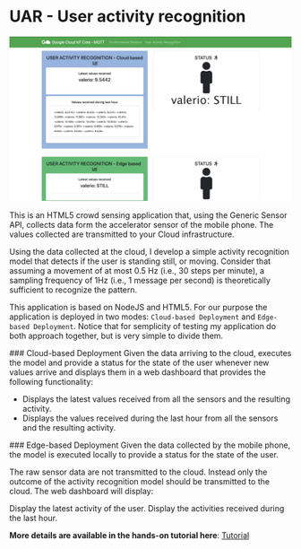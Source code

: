 # UAR - User activity recognition

![img](../img/uar.png)

This is an HTML5 crowd sensing application that, using the Generic Sensor API, collects data form the accelerator sensor of the mobile phone. The values collected are transmitted to your Cloud infrastructure.

Using the data collected at the cloud, I develop a simple activity recognition model that detects if the user is standing still, or moving. Consider that assuming a movement of at most 0.5 Hz (i.e., 30 steps per minute), a sampling frequency of 1Hz (i.e., 1 message per second) is theoretically sufficient to recognize the pattern. 

This application is based on NodeJS and HTML5. For our purpose the application is deployed in two modes: `Cloud-based Deployment` and `Edge-based Deployment`.
Notice that for semplicity of testing my application do both approach together, but is very simple to divide them.

### Cloud-based Deployment
Given the data arriving to the cloud, executes the model and provide a status for the state of the user whenever new values arrive and displays them in a web dashboard that provides the following functionality:

* Displays the latest values received from all the sensors and the resulting activity.
* Displays the values received during the last hour from all the sensors and the resulting activity.

### Edge-based Deployment
Given the data collected by the mobile phone, the model is executed locally to provide a status for the state of the user.

The raw sensor data are not transmitted to the cloud. Instead only the outcome of the activity recognition model should be transmitted to the cloud. The web dashboard will display:

Display the latest activity of the user.
Display the activities received during the last hour.

**More details are available in the hands-on tutorial here**: [Tutorial](https://www.hackster.io/valeriocoretti/user-activity-recognition-with-generic-sensor-api-and-google-3c6f88)